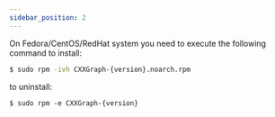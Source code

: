 ```yaml
---
sidebar_position: 2
---
```


On Fedora/CentOS/RedHat system you need to execute the following command to install:

```bash 
$ sudo rpm -ivh CXXGraph-{version}.noarch.rpm
```

to uninstall:

```
$ sudo rpm -e CXXGraph-{version}
```
